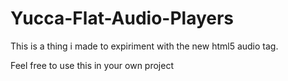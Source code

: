 # Yucca-Flat-Audio-Players

This is a thing i made to expiriment with the new html5 audio tag. 

Feel free to use this in your own project
